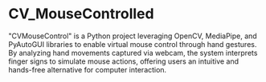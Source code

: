 # CV_MouseControlled
"CVMouseControl" is a Python project leveraging OpenCV, MediaPipe, and PyAutoGUI libraries to enable virtual mouse control through hand gestures. By analyzing hand movements captured via webcam, the system interprets finger signs to simulate mouse actions, offering users an intuitive and hands-free alternative for computer interaction.
